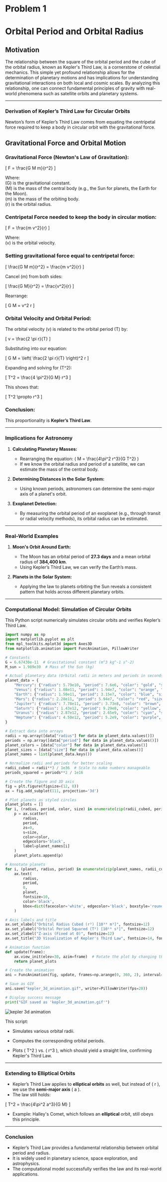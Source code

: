 # Problem 1

# Orbital Period and Orbital Radius

## Motivation

The relationship between the square of the orbital period and the cube of the orbital radius, known as Kepler's Third Law, is a cornerstone of celestial mechanics. This simple yet profound relationship allows for the determination of planetary motions and has implications for understanding gravitational interactions on both local and cosmic scales. By analyzing this relationship, one can connect fundamental principles of gravity with real-world phenomena such as satellite orbits and planetary systems.

---

### **Derivation of Kepler’s Third Law for Circular Orbits**  

Newton’s form of Kepler’s Third Law comes from equating the centripetal force required to keep a body in circular orbit with the gravitational force.

## Gravitational Force and Orbital Motion

### Gravitational Force (Newton's Law of Gravitation):


\[
F = \frac{G M m}{r^2}
\]



Where:  
 \(G\) is the gravitational constant.  
 \(M\) is the mass of the central body (e.g., the Sun for planets, the Earth for the Moon).  
 \(m\) is the mass of the orbiting body.  
 \(r\) is the orbital radius.  

### Centripetal Force needed to keep the body in circular motion:


\[
F = \frac{m v^2}{r}
\]



Where:  
 \(v\) is the orbital velocity.

### Setting gravitational force equal to centripetal force:


\[
\frac{G M m}{r^2} = \frac{m v^2}{r}
\]



Cancel \(m\) from both sides:


\[
\frac{G M}{r^2} = \frac{v^2}{r}
\]



Rearrange:


\[
G M = v^2 r
\]



### Orbital Velocity and Orbital Period:
The orbital velocity \(v\) is related to the orbital period \(T\) by:


\[
v = \frac{2 \pi r}{T}
\]



Substituting into our equation:


\[
G M = \left( \frac{2 \pi r}{T} \right)^2 r
\]



Expanding and solving for \(T^2\):


\[
T^2 = \frac{4 \pi^2}{G M} r^3
\]



This shows that:


\[
T^2 \propto r^3
\]



### Conclusion:
This proportionality is **Kepler’s Third Law**.


---

### **Implications for Astronomy**
1. **Calculating Planetary Masses:**  
    - Rearranging the equation: 
        \(  M = \frac{4\pi^2 r^3}{G T^2} \)
    - If we know the orbital radius and period of a satellite, we can estimate the mass of the central body.

2. **Determining Distances in the Solar System:**  
    - Using known periods, astronomers can determine the semi-major axis of a planet's orbit.

3. **Exoplanet Detection:**  
    - By measuring the orbital period of an exoplanet (e.g., through transit or radial velocity methods), its orbital radius can be estimated.

---

### **Real-World Examples**
1. **Moon's Orbit Around Earth:**  
    - The Moon has an orbital period of **27.3 days** and a mean orbital radius of **384,400 km**.
    - Using Kepler’s Third Law, we can verify the Earth’s mass.

2. **Planets in the Solar System:**  
    - Applying the law to planets orbiting the Sun reveals a consistent pattern that holds across different planetary orbits.

---

### **Computational Model: Simulation of Circular Orbits**

This Python script numerically simulates circular orbits and verifies Kepler’s Third Law.

```python
import numpy as np
import matplotlib.pyplot as plt
from mpl_toolkits.mplot3d import Axes3D
from matplotlib.animation import FuncAnimation, PillowWriter

# Constants
G = 6.67430e-11  # Gravitational constant (m^3 kg^-1 s^-2)
M_sun = 1.989e30  # Mass of the Sun (kg)

# Actual planetary data (Orbital radii in meters and periods in seconds)
planet_data = {
    "Mercury": {"radius": 5.79e10, "period": 7.6e6, "color": "gold", "size": 300},
    "Venus": {"radius": 1.08e11, "period": 1.94e7, "color": "orange", "size": 600},
    "Earth": {"radius": 1.50e11, "period": 3.15e7, "color": "blue", "size": 800},
    "Mars": {"radius": 2.28e11, "period": 5.94e7, "color": "red", "size": 400},
    "Jupiter": {"radius": 7.78e11, "period": 3.73e8, "color": "brown", "size": 2000},
    "Saturn": {"radius": 1.43e12, "period": 9.29e8, "color": "yellow", "size": 1700},
    "Uranus": {"radius": 2.87e12, "period": 2.65e9, "color": "cyan", "size": 1500},
    "Neptune": {"radius": 4.50e12, "period": 5.2e9, "color": "purple", "size": 1400},
}

# Extract data into arrays
radii = np.array([data["radius"] for data in planet_data.values()])
periods = np.array([data["period"] for data in planet_data.values()])
planet_colors = [data["color"] for data in planet_data.values()]
planet_sizes = [data["size"] for data in planet_data.values()]
planet_names = list(planet_data.keys())

# Normalize radii and periods for better scaling
radii_cubed = radii**3 / 1e36  # Scale to make numbers manageable
periods_squared = periods**2 / 1e16

# Create the figure and 3D axis
fig = plt.figure(figsize=(12, 8))
ax = fig.add_subplot(111, projection='3d')

# Plot planets as styled circles
planet_plots = []
for i, (radius, period, color, size) in enumerate(zip(radii_cubed, periods_squared, planet_colors, planet_sizes)):
    p = ax.scatter(
        radius, 
        period, 
        zs=0, 
        s=size, 
        color=color, 
        edgecolors='black', 
        label=planet_names[i]
    )
    planet_plots.append(p)

# Annotate planets
for i, (planet, radius, period) in enumerate(zip(planet_names, radii_cubed, periods_squared)):
    ax.text(
        radius,
        period,
        0,
        planet,
        fontsize=10,
        color='black',
        bbox=dict(facecolor='white', edgecolor='black', boxstyle='round,pad=0.3')
    )

# Axis labels and title
ax.set_xlabel("Orbital Radius Cubed (r³) [10³⁶ m³]", fontsize=12)
ax.set_ylabel("Orbital Period Squared (T²) [10¹⁶ s²]", fontsize=12)
ax.set_zlabel("Z-axis (Fixed at 0)", fontsize=12)
ax.set_title("3D Visualization of Kepler's Third Law", fontsize=14, fontweight='bold')

# Animation function
def update(frame):
    ax.view_init(elev=30, azim=frame)  # Rotate the plot by changing the azimuthal angle
    return planet_plots

# Create the animation
ani = FuncAnimation(fig, update, frames=np.arange(0, 360, 2), interval=50, blit=False)

# Save as GIF
ani.save("kepler_3d_animation.gif", writer=PillowWriter(fps=20))

# Display success message
print("GIF saved as 'kepler_3d_animation.gif'")
```
![kepler 3d animation](kepler_3d_animation.gif)

This script:  

* Simulates various orbital radii.  

* Computes the corresponding orbital periods.  

* Plots \( T^2 \) vs. \( r^3 \), which should yield a straight line, confirming Kepler's Third Law.

---

### **Extending to Elliptical Orbits**
* Kepler’s Third Law applies to **elliptical orbits** as well, but instead of \( r \), we use the **semi-major axis** \( a \).
* The law still holds:  


\[
T^2 = \frac{4\pi^2 a^3}{G M}
\]



* Example: Halley's Comet, which follows an **elliptical** orbit, still obeys this principle.


---

### **Conclusion**
- Kepler’s Third Law provides a fundamental relationship between orbital period and radius.
- It is widely used in planetary science, space exploration, and astrophysics.
- The computational model successfully verifies the law and its real-world applications.








